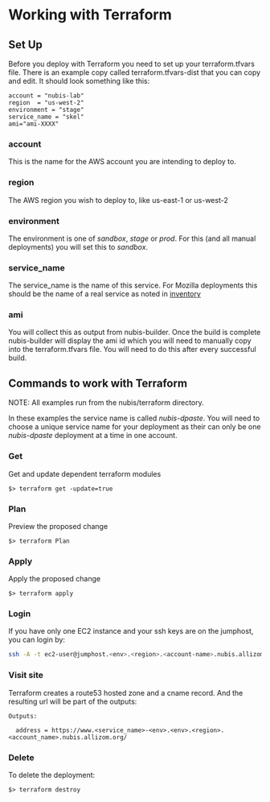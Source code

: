 ﻿# Working with Terraform

## Set Up
Before you deploy with Terraform you need to set up your terraform.tfvars file. There is an example copy called terraform.tfvars-dist that you can copy and edit. It should look something like this:

```
account = "nubis-lab"
region  = "us-west-2"
environment = "stage"
service_name = "skel"
ami="ami-XXXX"
```

### account
This is the name for the AWS account you are intending to deploy to.

### region

The AWS region you wish to deploy to, like us-east-1 or us-west-2

### environment
The environment is one of *sandbox*, *stage* or *prod*. For this (and all manual deployments) you will set this to *sandbox*.

### service_name
The service_name is the name of this service. For Mozilla deployments this should be the name of a real service as noted in [inventory](https://inventory.mozilla.org/en-US/core/service/)

### ami
You will collect this as output from nubis-builder. Once the build is complete nubis-builder will display the ami id which you will need to manually copy into the terraform.tfvars file. You will need to do this after every successful build.

## Commands to work with Terraform
NOTE: All examples run from the nubis/terraform directory.

In these examples the service name is called *nubis-dpaste*. You will need to choose a unique service name for your deployment as their can only be one *nubis-dpaste* deployment at a time in one account.

### Get
Get and update dependent terraform modules

```
$> terraform get -update=true
```

### Plan
Preview the proposed change

```
$> terraform Plan
```

### Apply
Apply the proposed change
```
$> terraform apply
```

### Login
If you have only one EC2 instance and your ssh keys are on the jumphost, you can login by:
```bash
ssh -A -t ec2-user@jumphost.<env>.<region>.<account-name>.nubis.allizom.org "ssh -A -t ubuntu@<service_name>.service.consul
```

### Visit site
Terraform creates a route53 hosted zone and a cname record. And the resulting url will be part of the outputs:

```
Outputs:

  address = https://www.<service_name>-<env>.<env>.<region>.<account_name>.nubis.allizom.org/
```

### Delete
To delete the deployment:
```
$> terraform destroy
```
